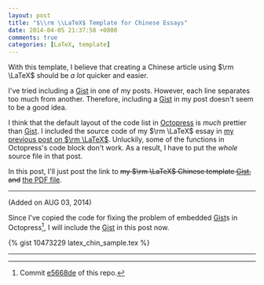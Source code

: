 ```yaml
---
layout: post
title: "$\\rm \\LaTeX$ Template for Chinese Essays"
date: 2014-04-05 21:37:58 +0800
comments: true
categories: [LaTeX, template]
---
```


With this template, I believe that creating a Chinese article using
$\rm \LaTeX$ should be *a lot* quicker and easier.

I've tried including a [Gist] in one of my posts.  However, each line
separates too much from another.  Therefore, including a [Gist] in my
post doesn't seem to be a good idea.

I think that the default layout of the code list in [Octopress] is
*much* prettier than [Gist].  I included the source code of my $\rm
\LaTeX$ essay in [my previous post on $\rm \LaTeX$][pp].  Unluckily,
some of the functions in Octopress's code block don't work.  As a
result, I have to put the *whole* source file in that post.

In this post, I'll just post the link to <del>my $\rm \LaTeX$ Chinese
template [Gist], and</del> [the PDF file][pdf].

---
(Added on AUG 03, 2014)

Since I've copied the code for fixing the problem of embedded [Gist]s in
Octopress[^fixed_gist], I will include the [Gist] in this post now.

<!-- more -->

{% gist 10473229 latex_chin_sample.tex %}

---
[^fixed_gist]: Commit [e5668de] of this repo.

[Gist]: https://gist.github.com
[Octopress]: http://octopress.org
[pp]: /blog/2014/03/16/$-slash-slash-rm-slash-slash-latex$-template-for-essays/ "LaTeX Template for Essays"
[pdf]: /downloads/latex_chin_sample.pdf
[e5668de]: https://github.com/VincentTam/vincenttam.github.io/commit/e5668de
